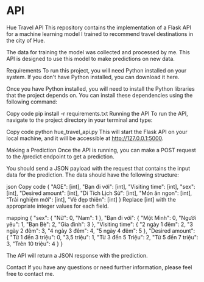 # API
Hue Travel API
This repository contains the implementation of a Flask API for a machine learning model I trained to recommend travel destinations in the city of Hue.

The data for training the model was collected and processed by me. This API is designed to use this model to make predictions on new data.

Requirements
To run this project, you will need Python installed on your system. If you don't have Python installed, you can download it here.

Once you have Python installed, you will need to install the Python libraries that the project depends on. You can install these dependencies using the following command:

Copy code
pip install -r requirements.txt
Running the API
To run the API, navigate to the project directory in your terminal and type:

Copy code
python hue_travel_api.py
This will start the Flask API on your local machine, and it will be accessible at http://127.0.0.1:5000.

Making a Prediction
Once the API is running, you can make a POST request to the /predict endpoint to get a prediction.

You should send a JSON payload with the request that contains the input data for the prediction. The data should have the following structure:

json
Copy code
{
    "AGE": [int],
    "Bạn đi với": [int],
    "Visiting time": [int],
    "sex": [int],
    "Desired amount": [int],
    "Di Tích Lịch Sử": [int],
    "Món ăn ngon": [int],
    "Trải nghiệm mới": [int],
    "Vẻ đẹp thiên": [int]
}
Replace [int] with the appropriate integer values for each field.


 mapping
 {
  "sex": {
    "Nữ": 0,
    "Nam": 1
  },
  "Bạn đi với": {
    "Một Mình": 0,
    "Người yêu": 1,
    "Bạn Bè": 2,
    "Gia đình": 3
  },
  "Visiting time": {
    "2 ngày 1 đêm": 2,
    "3 ngày 2 đêm": 3,
    "4 ngày 3 đêm": 4,
    "5 ngày 4 đêm": 5
  },
  "Desired amount": {
    "Từ 1 đến 3 triệu": 0,
    "3,5 triệu": 1,
    "Từ 3 đến 5 Triệu": 2,
    "Từ 5 đến 7 triệu": 3,
    "Trên 10 triệu": 4
  }
}


The API will return a JSON response with the prediction.

Contact
If you have any questions or need further information, please feel free to contact me.
